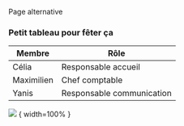 Page alternative

### Petit tableau pour fêter ça

| **Membre** | **Rôle**                  |
|------------|---------------------------|
| Célia      | Responsable accueil       |
| Maximilien | Chef comptable            |
| Yanis      | Responsable communication |

![](https://www.youtube.com/watch?v=dQw4w9WgXcQ) { width=100% }